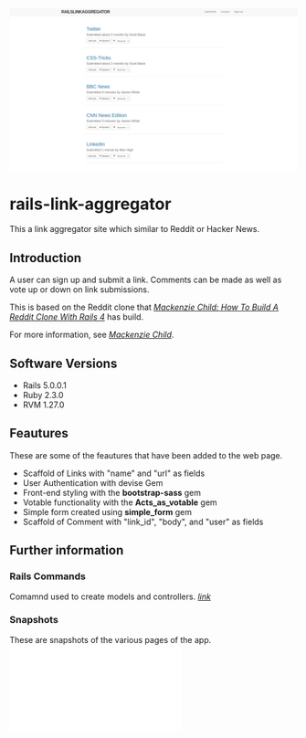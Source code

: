 ![Alt text](app/assets/images/FrontPage.jpg?raw=true "Hompage")
# rails-link-aggregator

This a link aggregator site which similar to Reddit or Hacker News.

## Introduction
A user can sign up and submit a link. Comments can be made as well as vote up or down on link submissions.

This is based on the Reddit clone that [*Mackenzie Child: How To Build A Reddit Clone With Rails 4*](https://mackenziechild.me/12-in-12/1/) has build.

For more information, see [*Mackenzie Child*](https://mackenziechild.me/).

## Software Versions
*   Rails 5.0.0.1
*   Ruby 2.3.0
*   RVM 1.27.0

## Feautures
These are some of the feautures that have been added to the web page.
*   Scaffold of Links with "name" and "url" as fields
*   User Authentication with devise Gem
*   Front-end styling with the **bootstrap-sass** gem
*   Votable functionality with the **Acts_as_votable** gem
*   Simple form created using **simple_form** gem
*   Scaffold of Comment with "link_id", "body", and "user" as fields

## Further information
### Rails Commands
Comamnd used to create models and controllers.
[*link*](railsCommandInputs.md)

### Snapshots
These are snapshots of the various pages of the app.
![*link*](SNAPSHOTS.md)
